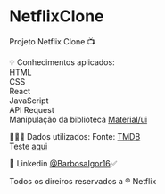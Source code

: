 # NetflixClone
Projeto Netflix Clone :tv:

:bulb: Conhecimentos aplicados:<br/>
HTML<br/>
CSS<br/>
React<br/>
JavaScript<br/>
API Request<br/>
Manipulação da biblioteca <a href="https://mui.com/">Material/ui</a>

👨🏼‍💻 Dados utilizados:
Fonte: <a href="https://www.themoviedb.org/">TMDB</a><br/>
Teste <a href ="https://netflix-clone-snowy-iota.vercel.app/">aqui</a>

:link: Linkedin <a href="https://www.linkedin.com/in/barbosaigor16/">@BarbosaIgor16</a>:white_check_mark:

Todos os direiros reservados a ® Netflix
